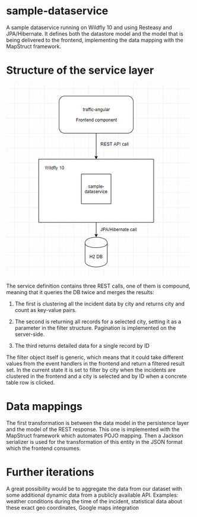 # sample-dataservice

A sample dataservice running on Wildfly 10 and using Resteasy and JPA/Hibernate. It defines both the datastore model and the model that is being delivered to the frontend, implementing the data mapping with the MapStruct framework.

# Structure of the service layer

![image](/arch_diagram.png)

The service definition contains three REST calls, one of them is compound, meaning that it queries the DB twice and merges the results:

1) The first is clustering all the incident data by city and returns city and count as key-value pairs.

2) The second is returning all records for a selected city, setting it as a parameter in the filter structure. Pagination is implemented on the server-side.

3) The third returns detailed data for a single record by ID

The filter object itself is generic, which means that it could take different values from the event handlers in the frontend and return a filtered result set. In the current state it is set to filter by city when the incidents are clustered in the frontend and a city is selected and by ID when a concrete table row is clicked.

# Data mappings

The first transformation is between the data model in the persistence layer and the model of the REST response. This one is implemented with the MapStruct framework which automates POJO mapping. Then a Jackson serializer is used for the transformation of this entity in the JSON format which the frontend consumes.

# Further iterations

A great possibility would be to aggregate the data from our dataset with some additional dynamic data from a publicly available API. Examples: weather conditions during the time of the incident, statistical data about these exact geo coordinates, Google maps integration
